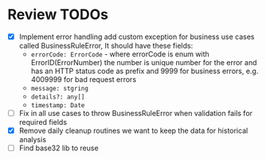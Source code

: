 # Review TODOs

- [x] Implement error handling add custom exception for business use cases called BusinessRuleError, It should have these fields:
  - `errorCode: ErrorCode` - where errorCode is enum with ErrorID(ErrorNumber) the number is unique number for the error and has an HTTP status code as prefix and 9999 for business errors, e.g. 4009999 for bad request errors
  - `message: stgring`
  - `details?: any[]`
  - `timestamp: Date`
- [ ] Fix in all use cases to throw BusinessRuleError when validation fails for required fields
- [x] Remove daily cleanup routines we want to keep the data for historical analysis
- [ ] Find base32 lib to reuse
